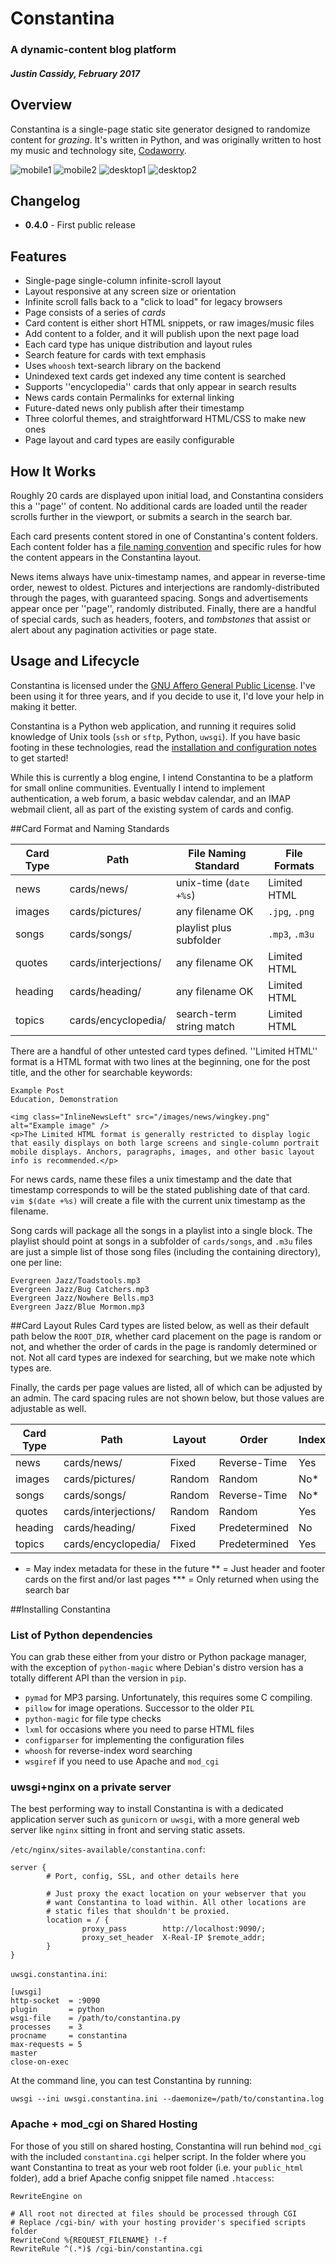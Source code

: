 # Constantina
### A dynamic-content blog platform
##### Justin Cassidy, February 2017

## Overview
Constantina is a single-page static site generator designed to randomize 
content for *grazing*. It's written in Python, and was originally written
to host my music and technology site, [Codaworry](http://www.codaworry.com). 

![mobile1](https://raw.githubusercontent.com/wwoast/constantina/master/docs/mobile1.png)
![mobile2](https://raw.githubusercontent.com/wwoast/constantina/master/docs/mobile2.png)
![desktop1](https://raw.githubusercontent.com/wwoast/constantina/master/docs/desktop1.png)
![desktop2](https://raw.githubusercontent.com/wwoast/constantina/master/docs/desktop2.png)


## Changelog

* **0.4.0** - First public release


## Features
* Single-page single-column infinite-scroll layout
 * Layout responsive at any screen size or orientation
 * Infinite scroll falls back to a "click to load" for legacy browsers
* Page consists of a series of *cards* 
 * Card content is either short HTML snippets, or raw images/music files
 * Add content to a folder, and it will publish upon the next page load
 * Each card type has unique distribution and layout rules
* Search feature for cards with text emphasis
 * Uses `whoosh` text-search library on the backend
 * Unindexed text cards get indexed any time content is searched
 * Supports ''encyclopedia'' cards that only appear in search results
* News cards contain Permalinks for external linking
* Future-dated news only publish after their timestamp
* Three colorful themes, and straightforward HTML/CSS to make new ones
* Page layout and card types are easily configurable


## How It Works
Roughly 20 cards are displayed upon initial load, and Constantina considers
this a ''page'' of content. No additional cards are loaded until the reader 
scrolls further in the viewport, or submits a search in the search bar.

Each card presents content stored in one of Constantina's content folders. 
Each content folder has a [file naming convention](https://raw.githubusercontent.com/wwoast/constantina/docs/ADMIN.md)
and specific rules for how the content appears in the Constantina layout.

News items always have unix-timestamp names, and appear in reverse-time order,
newest to oldest. Pictures and interjections are randomly-distributed through
the pages, with guaranteed spacing. Songs and advertisements appear once per 
''page'', randomly distributed. Finally, there are a handful of special cards,
such as headers, footers, and *tombstones* that assist or alert about any
pagination activities or page state.


## Usage and Lifecycle
Constantina is licensed under the [GNU Affero General Public License](https://raw.githubusercontent.com/wwoast/constantina/docs/LICENSE.md). I've been using it for three years, and if you decide
to use it, I'd love your help in making it better.

Constantina is a Python web application, and running it requires solid knowledge
of Unix tools (`ssh` or `sftp`, Python, `uwsgi`). If you have basic footing in these 
technologies, read the [installation and configuration notes](https://raw.githubusercontent.com/wwoast/constantina/docs/ADMIN.md) to get started!

While this is currently a blog engine, I intend Constantina to be a platform
for small online communities. Eventually I intend to implement authentication,
a web forum, a basic webdav calendar, and an IMAP webmail client, all as part of 
the existing system of cards and config.




##Card Format and Naming Standards

| Card Type | Path                 | File Naming Standard     | File Formats   |
|-----------|----------------------|--------------------------|----------------|
| news      | cards/news/          | unix-time (`date +%s`)   | Limited HTML   |
| images    | cards/pictures/      | any filename OK          | `.jpg`, `.png` |
| songs	    | cards/songs/         | playlist plus subfolder  | `.mp3`, `.m3u` |
| quotes    | cards/interjections/ | any filename OK          | Limited HTML   |
| heading   | cards/heading/       | any filename OK          | Limited HTML   |
| topics    | cards/encyclopedia/  | search-term string match | Limited HTML   |

There are a handful of other untested card types defined. ''Limited HTML'' 
format is a HTML format with two lines at the beginning, one for the post 
title, and the other for searchable keywords:

```
Example Post
Education, Demonstration

<img class="InlineNewsLeft" src="/images/news/wingkey.png" alt="Example image" />
<p>The Limited HTML format is generally restricted to display logic that easily displays on both large screens and single-column portrait mobile displays. Anchors, paragraphs, images, and other basic layout info is recommended.</p>
```

For news cards, name these files a unix timestamp and the date that timestamp
corresponds to will be the stated publishing date of that card. `vim $(date +%s)` 
will create a file with the current unix timestamp as the filename.

Song cards will package all the songs in a playlist into a single block. The
playlist should point at songs in a subfolder of `cards/songs`, and `.m3u`
files are just a simple list of those song files (including the containing
directory), one per line:

```
Evergreen Jazz/Toadstools.mp3
Evergreen Jazz/Bug Catchers.mp3
Evergreen Jazz/Nowhere Bells.mp3
Evergreen Jazz/Blue Mormon.mp3
```

##Card Layout Rules
Card types are listed below, as well as their default path below the `ROOT_DIR`,
whether card placement on the page is random or not, and whether the order
of cards in the page is randomly determined or not. Not all card types are
indexed for searching, but we make note which types are. 

Finally, the cards per page values are listed, all of which can be adjusted
by an admin. The card spacing rules are not shown below, but those values are
adjustable as well.

| Card Type | Path                 | Layout | Order         | Indexed | Cards/Page |
|-----------|----------------------|--------|---------------|---------|------------|
| news      | cards/news/          | Fixed  | Reverse-Time  | Yes     | 10         |
| images    | cards/pictures/      | Random | Random        | No*     | 4          |
| songs	    | cards/songs/         | Random | Reverse-Time  | No*     | 1          |
| quotes    | cards/interjections/ | Random | Random        | Yes     | 3          |
| heading   | cards/heading/       | Fixed  | Predetermined | No      | 1**       |
| topics    | cards/encyclopedia/  | Fixed  | Predetermined | Yes     | 1***      |

   * 	= May index metadata for these in the future
   **	= Just header and footer cards on the first and/or last pages
   ***	= Only returned when using the search bar


##Installing Constantina

### List of Python dependencies

You can grab these either from your distro or Python package manager, with the
exception of `python-magic` where Debian's distro version has a totally different
API than the version in `pip`.

 * `pymad` for MP3 parsing. Unfortunately, this requires some C compiling.
 * `pillow` for image operations. Successor to the older `PIL`
 * `python-magic` for file type checks
 * `lxml` for occasions where you need to parse HTML files
 * `configparser` for implementing the configuration files
 * `whoosh` for reverse-index word searching
 * `wsgiref` if you need to use Apache and `mod_cgi`

### uwsgi+nginx on a private server

The best performing way to install Constantina is with a dedicated
application server such as `gunicorn` or `uwsgi`, with a more general
web server like `nginx` sitting in front and serving static assets.

`/etc/nginx/sites-available/constantina.conf`:
```
server {
        # Port, config, SSL, and other details here

        # Just proxy the exact location on your webserver that you
        # want Constantina to load within. All other locations are 
        # static files that shouldn't be proxied.
        location = / {
                proxy_pass        http://localhost:9090/;
                proxy_set_header  X-Real-IP $remote_addr;
        }
}
```

`uwsgi.constantina.ini`:
```
[uwsgi]
http-socket  = :9090
plugin       = python
wsgi-file    = /path/to/constantina.py
processes    = 3
procname     = constantina
max-requests = 5
master
close-on-exec
```

At the command line, you can test Constantina by running:
```
uwsgi --ini uwsgi.constantina.ini --daemonize=/path/to/constantina.log
```


### Apache + mod_cgi on Shared Hosting

For those of you still on shared hosting, Constantina will run behind `mod_cgi`
with the included `constantina.cgi` helper script. In the folder where you want
Constantina to treat as your web root folder (i.e. your `public_html` folder),
add a brief Apache config snippet file named `.htaccess`:

```
RewriteEngine on

# All root not directed at files should be processed through CGI
# Replace /cgi-bin/ with your hosting provider's specified scripts folder
RewriteCond %{REQUEST_FILENAME} !-f
RewriteRule ^(.*)$ /cgi-bin/constantina.cgi
```
